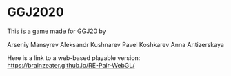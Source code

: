 # GGJ2020

This is a game made for GGJ20 by

Arseniy Mansyrev
Aleksandr Kushnarev
Pavel Koshkarev
Anna Antizerskaya

Here is a link to a web-based playable version: https://brainzeater.github.io/RE-Pair-WebGL/
